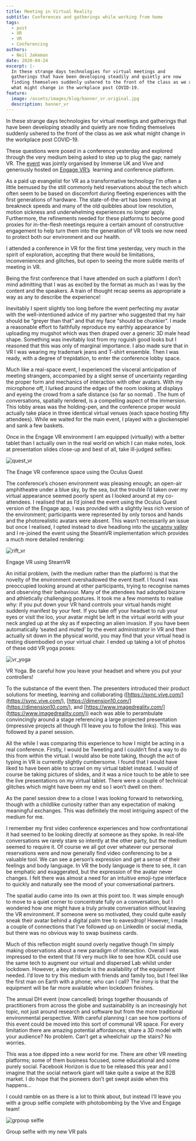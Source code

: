 ```yaml
---
title: Meeting in Virtual Reality
subtitle: Conferences and gatherings while working from home
tags:
  - post
  - XR
  - VR
  - Conferencing
authors:
  - Neil Jakeman
date: 2020-04-24
excerpt: |-
  In these strange days technologies for virtual meetings and 
  gatherings that have been developing steadily and quietly are now 
  finding themselves suddenly ushered to the front of the class as we ask 
  what might change in the workplace post COVID-19.
feature:
  image: /assets/images/blog/banner_vr.original.jpg
  description: banner_vr
---
```


In these strange days technologies for virtual meetings and gatherings that have been developing steadily and quietly are now finding themselves suddenly ushered to the front of the class as we ask what might change in the workplace post COVID-19.

These questions were posed in a conference yesterday and explored through the very medium being asked to step up to plug the gap; namely VR. The [event](https://www.immerseuk.org/resources/future-of-work-in-vr-virtual-events/?utm_campaign=1726502_HTC%20Vive%20events%20e-shot14%20April%2020_Immerse%20UK&utm_medium=email&utm_source=dotdigital&dm_i=2VFU,1106E,7BJPRK,3WSMN,1) was jointly organised by Immerse UK and Vive and generously hosted on [Engage VR’s](https://engagevr.io/)  learning and conference platform.

As a paid up evangelist for VR as a transformative technology I’m often a little bemused by the still commonly held reservations about the tech which often seem to be based on discomfort during fleeting experiences with the first generations of hardware. The state-of-the-art has been moving at breakneck speeds and many of the old quibbles about low resolution, motion sickness and underwhelming experiences no longer apply. Furthermore, the refinements needed for these platforms to become good proxies for in-the-flesh meetings require a certain amount of constructive engagement to help turn them into the generation of VR tools we now need to protect both our environment and our health.

I attended a conference in VR for the first time yesterday, very much in the spirit of exploration, accepting that there would be limitations, inconveniences and glitches, but open to seeing the more subtle merits of meeting in VR.

Being the first conference that I have attended on such a platform I don’t mind admitting that I was as excited by the format as much as I was by the content and the speakers. A train of thought recap seems as appropriate a way as any to describe the experience!

Inevitably I spent slightly too long before the event perfecting my avatar with the well-intentioned advice of my partner who suggested that my hair should be “greyer than that” and that my face “should be chunkier”. I made a reasonable effort to faithfully reproduce my earthly appearance by uploading my mugshot which was then draped over a generic 3D male head shape. Something was inevitably lost from my roguish good looks but I reasoned that this was only of marginal importance. I also made sure that in VR I was wearing my trademark jeans and T-shirt ensemble. Then I was ready, with a degree of trepidation, to enter the conference lobby space.

Much like a real-space event, I experienced the visceral anticipation of meeting strangers, accompanied by a slight sense of uncertainty regarding the proper form and mechanics of interaction with other avatars. With my microphone off, I lurked around the edges of the room looking at displays and eyeing the crowd from a safe distance (so far so normal) . The hum of conversations, spatially rendered, is a compelling aspect of the immersion. This lobby areas was the holding-pen, and the conference proper would actually take place in three identical virtual venues (each space hosting fifty attendees). While we waited for the main event, I played with a glockenspiel and sank a few baskets.

Once in the Engage VR environment I am equipped (virtually) with a better tablet than I actually own in the real world on which I can make notes, look at presentation slides close-up and best of all, take ill-judged selfies:

![quest_vr](/assets/images/blog/Quest.width-1024.jpg)

The Enage VR conference space using the Oculus Quest

The conference’s chosen environment was pleasing enough; an open-air amphitheatre under a blue sky, by the sea, but the trouble I’d taken over my virtual appearance seemed poorly spent as I looked around at my co-attendees. I realised that as I’d joined the event using the Oculus Quest version of the Engage app, I was provided with a slightly less rich version of the environment; participants were represented by only torsos and hands and the photorealistic avatars were absent. This wasn’t necessarily an issue but once I realised, I opted instead to dive headlong into the [uncanny valley](https://en.wikipedia.org/wiki/Uncanny_valley) and I re-joined the event using the SteamVR implementation which provides a much more detailed rendering:

![rift_vr](/assets/images/blog/Rift.width-1024.jpg)

Engage VR using SteamVR

An initial problem, (with the medium rather than the platform) is that the novelty of the environment overshadowed the event itself. I found I was preoccupied looking around at other participants, trying to recognise names and observing their behaviour. Many of the attendees had adopted bizarre and athletically challenging postures. It took me a few moments to realise why: if you put down your VR hand controls your virtual hands might suddenly manifest by your feet. If you take off your headset to rub your eyes or visit the loo, your avatar might be left in the virtual world with your neck angled up at the sky as if expecting an alien invasion. If you have been automatically ‘seated and muted’ by the event administrator in VR and then actually sit down in the physical world, you may find that your virtual head is resting disembodied on your virtual chair. I ended up taking a lot of photos of these odd VR yoga poses:

![vr_yoga](/assets/images/blog/VR_yoga.width-1024.jpg)

VR Yoga. Be careful how you leave your headset and where you put your controllers!

To the substance of the event then. The presenters introduced their product solutions for meeting, learning and collaborating ([https://sync.vive.com/](https://sync.vive.com/), [https://dimension10.com/](https://dimension10.com/), and [https://www.imagedreality.com/](https://www.imagedreality.com/)) each was able to perambulate convincingly around a stage referencing a large projected presentation (impressive projects all though I’ll leave you to follow the links). This was followed by a panel session.

All the while I was comparing this experience to how I might be acting in a real conference. Firstly, I would be Tweeting and I couldn’t find a way to do this from within the virtual. I would also be note taking, though the act of typing in VR is currently slightly cumbersome. I found that I would have liked to have been able to scrawl on my virtual tablet instead. I would of course be taking pictures of slides, and it was a nice touch to be able to see the live presentations on my virtual tablet. There were a couple of technical glitches which might have been my end so I won’t dwell on them.

As the panel session drew to a close I was looking forward to networking, though with a childlike curiosity rather than any expectation of making meaningful exchanges. This was definitely the most intriguing aspect of the medium for me.

I remember my first video conference experiences and how confrontational it had seemed to be looking directly at someone as they spoke. In real-life conversations we rarely stare so intently at the other party, but the medium seemed to require it. Of course we all got over whatever our personal reservations were and now generally find video conferencing to be a valuable tool. We can see a person’s expression and get a sense of their feelings and body language. In VR the body language is there to see, it can be emphatic and exaggerated, but the expression of the avatar never changes. I felt there was almost a need for an intuitive emoji-type interface to quickly and naturally see the mood of your conversational partners.

The spatial audio came into its own at this point too. It was simple enough to move to a quiet corner to concentrate fully on a conversation, but I wondered how one might have a truly private conversation without leaving the VR environment. If someone were so motivated, they could quite easily sneak their avatar behind a digital palm tree to eavesdrop! However, I made a couple of connections that I’ve followed up on LinkedIn or social media, but there was no obvious way to swap business cards.

Much of this reflection might sound overly negative though I’m simply making observations about a new paradigm of interaction. Overall I was impressed to the extent that I’d very much like to see how KDL could use the same tech to augment our virtual and dispersed Lab whilst under lockdown. However, a key obstacle is the availability of the equipment needed. I’d love to try this medium with friends and family too, but I feel like the first man on Earth with a phone; who can I call? The irony is that the equipment will be far more available when lockdown finishes.

The annual DH event (now cancelled) brings together thousands of practitioners from across the globe and sustainability is an increasingly hot topic, not just around research and software but from the more traditional environmental perspective. With careful planning I can see how portions of this event could be moved into this sort of communal VR space. For every limitation there are amazing potential affordances; share a 3D model with your audience? No problem. Can’t get a wheelchair up the stairs? No worries.

This was a toe dipped into a new world for me. There are other VR meeting platforms; some of them business focused, some educational and some purely social. Facebook Horizon is due to be released this year and I imagine that the social network giant will take quite a swipe at the B2B market. I do hope that the pioneers don’t get swept aside when this happens…

I could ramble on as there is a lot to think about, but instead I’ll leave you with a group selfie complete with photobombing by the Vive and Engage team!

![grpoup selfie](/assets/images/blog/group_selfie.width-1024.jpg)

Group selfie with my new VR pals
